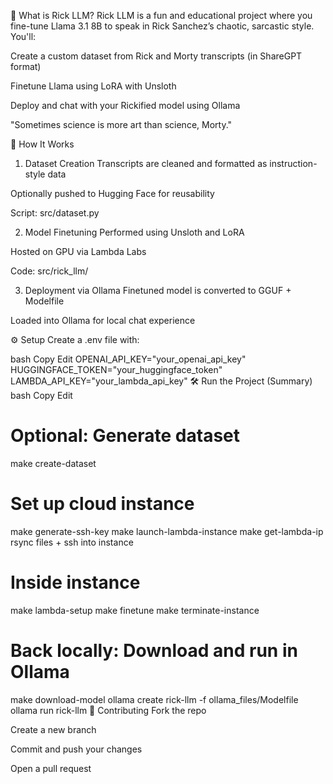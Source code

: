 🚀 What is Rick LLM?
Rick LLM is a fun and educational project where you fine-tune Llama 3.1 8B to speak in Rick Sanchez’s chaotic, sarcastic style. You'll:

Create a custom dataset from Rick and Morty transcripts (in ShareGPT format)

Finetune Llama using LoRA with Unsloth

Deploy and chat with your Rickified model using Ollama

"Sometimes science is more art than science, Morty."

🧠 How It Works
1. Dataset Creation
Transcripts are cleaned and formatted as instruction-style data

Optionally pushed to Hugging Face for reusability

Script: src/dataset.py

2. Model Finetuning
Performed using Unsloth and LoRA

Hosted on GPU via Lambda Labs

Code: src/rick_llm/

3. Deployment via Ollama
Finetuned model is converted to GGUF + Modelfile

Loaded into Ollama for local chat experience

⚙️ Setup
Create a .env file with:

bash
Copy
Edit
OPENAI_API_KEY="your_openai_api_key"
HUGGINGFACE_TOKEN="your_huggingface_token"
LAMBDA_API_KEY="your_lambda_api_key"
🛠️ Run the Project (Summary)
bash
Copy
Edit
# Optional: Generate dataset
make create-dataset

# Set up cloud instance
make generate-ssh-key
make launch-lambda-instance
make get-lambda-ip
rsync files + ssh into instance

# Inside instance
make lambda-setup
make finetune
make terminate-instance

# Back locally: Download and run in Ollama
make download-model
ollama create rick-llm -f ollama_files/Modelfile
ollama run rick-llm
🤝 Contributing
Fork the repo

Create a new branch

Commit and push your changes

Open a pull request

